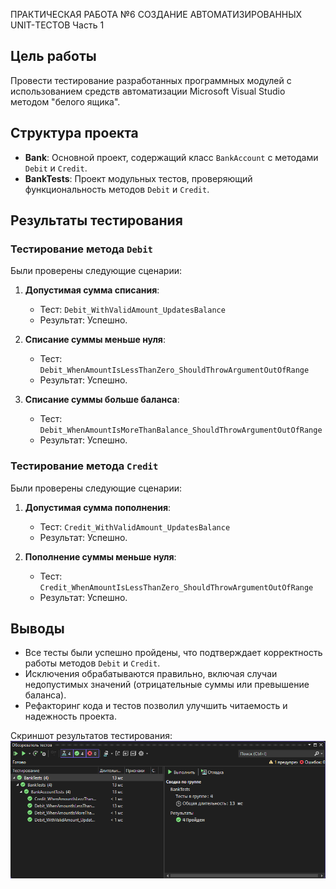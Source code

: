 ПРАКТИЧЕСКАЯ РАБОТА №6 СОЗДАНИЕ АВТОМАТИЗИРОВАННЫХ UNIT-ТЕСТОВ Часть 1

## Цель работы

Провести тестирование разработанных программных модулей с использованием средств автоматизации Microsoft Visual Studio методом "белого ящика".

## Структура проекта
- **Bank**: Основной проект, содержащий класс `BankAccount` с методами `Debit` и `Credit`.
- **BankTests**: Проект модульных тестов, проверяющий функциональность методов `Debit` и `Credit`.

## Результаты тестирования
### Тестирование метода `Debit`
Были проверены следующие сценарии:
1. **Допустимая сумма списания**:
   - Тест: `Debit_WithValidAmount_UpdatesBalance`
   - Результат: Успешно.
   
2. **Списание суммы меньше нуля**:
   - Тест: `Debit_WhenAmountIsLessThanZero_ShouldThrowArgumentOutOfRange`
   - Результат: Успешно.

3. **Списание суммы больше баланса**:
   - Тест: `Debit_WhenAmountIsMoreThanBalance_ShouldThrowArgumentOutOfRange`
   - Результат: Успешно.

### Тестирование метода `Credit`
Были проверены следующие сценарии:
1. **Допустимая сумма пополнения**:
   - Тест: `Credit_WithValidAmount_UpdatesBalance`
   - Результат: Успешно.
   
2. **Пополнение суммы меньше нуля**:
   - Тест: `Credit_WhenAmountIsLessThanZero_ShouldThrowArgumentOutOfRange`
   - Результат: Успешно.

## Выводы
- Все тесты были успешно пройдены, что подтверждает корректность работы методов `Debit` и `Credit`.
- Исключения обрабатываются правильно, включая случаи недопустимых значений (отрицательные суммы или превышение баланса).
- Рефакторинг кода и тестов позволил улучшить читаемость и надежность проекта.

Скриншот результатов тестирования:
![Скриншот](https://github.com/Crips0iD/PR6_1_Baev_Novozentsev/blob/master/Tests.png)


